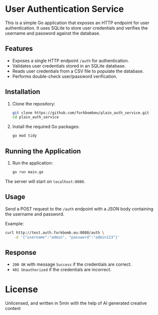 # User Authentication Service

This is a simple Go application that exposes an HTTP endpoint for user authentication. It uses SQLite to store user credentials and verifies the username and password against the database.

## Features

- Exposes a single HTTP endpoint `/auth` for authentication.
- Validates user credentials stored in an SQLite database.
- Reads user credentials from a CSV file to populate the database.
- Performs double-check user/password verification.

## Installation

1. Clone the repository:
    ```sh
    git clone https://github.com/forkbombeu/plain_auth_service.git
    cd plain_auth_service
    ```

2. Install the required Go packages:
    ```sh
    go mod tidy
    ```

## Running the Application

1. Run the application:
    ```sh
    go run main.go
    ```

The server will start on `localhost:8080`.

## Usage

Send a POST request to the `/auth` endpoint with a JSON body containing the username and password.

Example:

```bash
curl http://test.auth.forkbomb.eu:8080/auth \
    -d '{"username":"admin", "password":"admin123"}'
```

## Response

- `200 OK` with message `Success` if the credentials are correct.
- `401 Unauthorized` if the credentials are incorrect.

# License

Unlicensed, and written in 5min with the help of AI generated creative content

